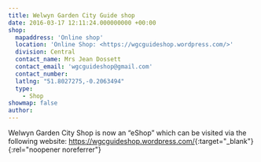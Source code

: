 ```yaml
---
title: Welwyn Garden City Guide shop
date: 2016-03-17 12:11:24.000000000 +00:00
shop:
  mapaddress: 'Online shop'
  location: 'Online Shop: <https://wgcguideshop.wordpress.com/>'
  division: Central
  contact_name: Mrs Jean Dossett
  contact_email: 'wgcguideshop@gmail.com'
  contact_number: 
  latlng: "51.8027275,-0.2063494"
  type:
    - Shop
showmap: false
author:
---
```

Welwyn Garden City Shop is now an “eShop” which can be visited via the following website: <https://wgcguideshop.wordpress.com/>{:target="_blank"}{:rel="noopener noreferrer"}

